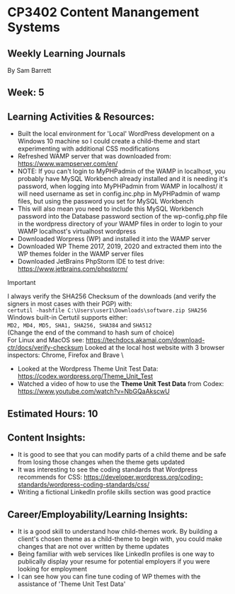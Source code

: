 # CP3402 Content Manangement Systems
## Weekly Learning Journals

By Sam Barrett

## Week: 5

## Learning Activities & Resources:
- Built the local environment for 'Local' WordPress development on a Windows 10 machine so I could create a child-theme and start experimenting with additional CSS modifications
- Refreshed WAMP server that was downloaded from: https://www.wampserver.com/en/
- NOTE: If you can't login to MyPHPadmin of the WAMP in localhost, you probably have MySQL Workbench already installed and it is needing it's password, when logging into MyPHPadmin from WAMP in localhost/ it will need username as set in config.inc.php in MyPHPadmin of wamp files, but using the password you set for MySQL Workbench
- This will also mean you need to include this MySQL Workbench password into the Database password section of the wp-config.php file in the wordpress directory of your WAMP files in order to login to your WAMP localhost's virtualhost wordpress
- Downloaded Worpress (WP) and installed it into the WAMP server
- Downloaded WP Theme 2017, 2019, 2020 and extracted them into the WP themes folder in the WAMP server files
- Downloaded JetBrains PhpStorm IDE to test drive: https://www.jetbrains.com/phpstorm/
> [!IMPORTANT]
> I always verify the SHA256 Checksum of the downloads (and verify the signers in most cases with their PGP) with:\
> `certutil -hashfile C:\Users\user1\Downloads\software.zip SHA256`\
> Windows built-in Certutil supports either:\
> `MD2, MD4, MD5, SHA1, SHA256, SHA384` and `SHA512`\
> (Change the end of the command to hash sum of choice)\
> For Linux and MacOS see: https://techdocs.akamai.com/download-ctr/docs/verify-checksum
> Looked at the local host website with 3 browser inspectors: Chrome, Firefox and Brave
\
- Looked at the Wordpress Theme Unit Test Data: https://codex.wordpress.org/Theme_Unit_Test
- Watched a video of how to use the **Theme Unit Test Data** from Codex: https://www.youtube.com/watch?v=NbGQaAkscwU 

## Estimated Hours: 10

## Content Insights:
- It is good to see that you can modify parts of a child theme and be safe from losing those changes when the theme gets updated
- It was interesting to see the coding standards that Wordpress recommends for CSS: https://developer.wordpress.org/coding-standards/wordpress-coding-standards/css/
- Writing a fictional LinkedIn profile skills section was good practice

## Career/Employability/Learning Insights:
- It is a good skill to understand how child-themes work. By building a client's chosen theme as a child-theme to begin with, you could make changes that are not over written by theme updates
- Being familiar with web services like LinkedIn profiles is one way to publically display your resume for potential employers if you were looking for employment
- I can see how you can fine tune coding of WP themes with the assistance of 'Theme Unit Test Data'
